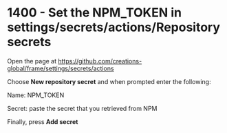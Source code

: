 # 1400 - Set the NPM_TOKEN in settings/secrets/actions/Repository secrets

Open the page at https://github.com/creations-global/frame/settings/secrets/actions

Choose **New repository secret** and when prompted enter the following:

Name: NPM_TOKEN

Secret: paste the secret that you retrieved from NPM

Finally, press **Add secret**
